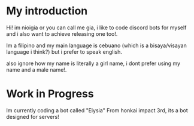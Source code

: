 # My introduction
Hi! im nioigia or you can call me gia, i like to code discord bots for myself and i also want to achieve releasing one too!.

Im a filipino and my main language is cebuano (which is a bisaya/visayan language i think?) but i prefer to speak english.

also ignore how my name is literally a girl name, i dont prefer using my name and a male name!.

# Work in Progress
Im currently coding a bot called "Elysia" From honkai impact 3rd, its a bot designed for servers!
